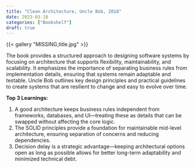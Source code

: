 ```yaml
---
title: "Clean Architecture, Uncle Bob, 2018"
date: 2023-03-10
categories: ["Bookshelf"]
draft: true
---
```


{{< gallery "MISSING,title.jpg" >}}

The book provides a structured approach to designing software systems by focusing on architecture that supports flexibility, maintainability, and scalability. It emphasizes the importance of separating business rules from implementation details, ensuring that systems remain adaptable and testable. Uncle Bob outlines key design principles and practical guidelines to create systems that are resilient to change and easy to evolve over time.

**Top 3 Learnings:**

1. A good architecture keeps business rules independent from frameworks, databases, and UI—treating these as details that can be swapped without affecting the core logic.
2. The SOLID principles provide a foundation for maintainable mid-level architecture, ensuring separation of concerns and reducing dependencies.
3. Decision delay is a strategic advantage—keeping architectural options open as long as possible allows for better long-term adaptability and minimized technical debt.
